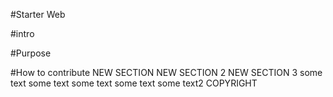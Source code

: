 #Starter Web

#intro

#Purpose

#How to contribute
NEW SECTION
NEW SECTION 2
NEW SECTION 3
some text
some text
some text
some text
some text2
COPYRIGHT
